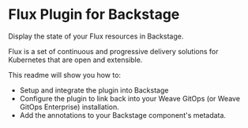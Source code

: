 # Flux Plugin for Backstage

Display the state of your Flux resources in Backstage.

Flux is a set of continuous and progressive delivery solutions for Kubernetes that are open and extensible.

This readme will show you how to:

 - Setup and integrate the plugin into Backstage
 - Configure the plugin to link back into your Weave GitOps (or Weave GitOps Enterprise) installation.
 - Add the annotations to your Backstage component's metadata.



